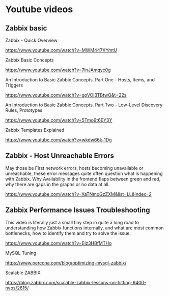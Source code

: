 # Youtube videos


## Zabbix basic

Zabbix - Quick Overview

https://www.youtube.com/watch?v=MWM447XYmtU

Zabbix Basic Concepts

https://www.youtube.com/watch?v=7inJAmqyc0g

An Introduction to Basic Zabbix Concepts. Part One - Hosts, Items, and Triggers

https://www.youtube.com/watch?v=goVOlBTBtwQ&t=22s

An Introduction to Basic Zabbix Concepts. Part Two - Low-Level Discovery Rules, Prototypes

https://www.youtube.com/watch?v=5Tmo9t6EY3Y

Zabbix Templates Explained

https://www.youtube.com/watch?v=wkdw66k-1Dg


## Zabbix - Host Unreachable Errors

May those be First network errors, hosts becoming unavailable or unreachable, these error messages quite often question what is happening with Zabbix. Why Availability in the frontend flaps between green and red, why there are gaps in the graphs or no data at all.

https://www.youtube.com/watch?v=XaTNmoGzZXM&list=LL&index=2

## Zabbix Performance Issues Troubleshooting

This video is literally just a small tiny step in quite a long road to understanding how Zabbix functions internally, and what are most common bottlenecks, how to identify them and try to solve the issue.

https://www.youtube.com/watch?v=EIz3HBfMTHo

MySQL Tuning

https://www.percona.com/blog/optimizing-mysql-zabbix/

Scalable ZABBIX

https://blog.zabbix.com/scalable-zabbix-lessons-on-hitting-9400-nvps/2615/

